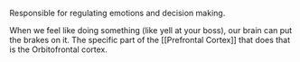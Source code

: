Responsible for regulating emotions and decision making.

When we feel like doing something (like yell at your boss), our brain can put the brakes on it. The specific part of the [[Prefrontal Cortex]] that does that is the Orbitofrontal cortex.